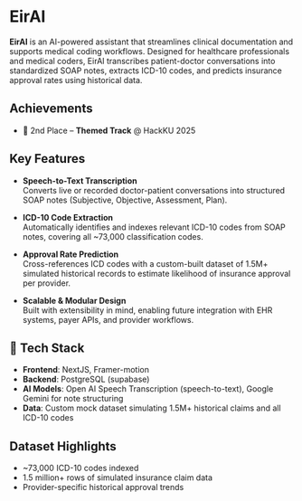 # EirAI

**EirAI** is an AI-powered assistant that streamlines clinical documentation and supports medical coding workflows. Designed for healthcare professionals and medical coders, EirAI transcribes patient-doctor conversations into standardized SOAP notes, extracts ICD-10 codes, and predicts insurance approval rates using historical data.

## Achievements
- 🥈 2nd Place – **Themed Track** @ HackKU 2025

## Key Features

- **Speech-to-Text Transcription**  
  Converts live or recorded doctor-patient conversations into structured SOAP notes (Subjective, Objective, Assessment, Plan).

- **ICD-10 Code Extraction**  
  Automatically identifies and indexes relevant ICD-10 codes from SOAP notes, covering all ~73,000 classification codes.

- **Approval Rate Prediction**  
  Cross-references ICD codes with a custom-built dataset of 1.5M+ simulated historical records to estimate likelihood of insurance approval per provider.

- **Scalable & Modular Design**  
  Built with extensibility in mind, enabling future integration with EHR systems, payer APIs, and provider workflows.

## 🧠 Tech Stack

- **Frontend**: NextJS, Framer-motion
- **Backend**: PostgreSQL (supabase)
- **AI Models**: Open AI Speech Transcription (speech-to-text), Google Gemini for note structuring
- **Data**: Custom mock dataset simulating 1.5M+ historical claims and all ICD-10 codes

## Dataset Highlights

- ~73,000 ICD-10 codes indexed
- 1.5 million+ rows of simulated insurance claim data
- Provider-specific historical approval trends
